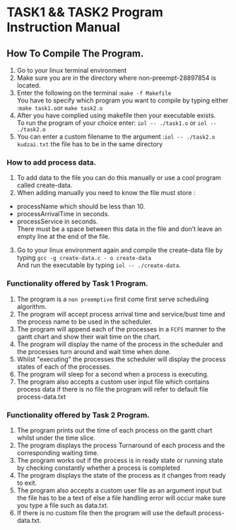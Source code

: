 # TASK1 && TASK2 Program Instruction Manual

## How To Compile The Program.
1. Go to your linux terminal environment
2. Make sure you are in the directory where non-preempt-28897854 is located.
3. Enter the following on the terminal :```make -f Makefile```<br>
You have to specify which program you want to compile by typing either :```make task1.o```or ```make task2.o```
4. After you have complied using makefile then your executable exists.<br>
To run the program of your choice enter: ```iol -- ./task1.o``` or ```iol -- ./task2.o```
5. You can enter a custom filename to the argument :```iol -- ./task2.o kudzai.txt``` the file has to be in the same directory


### How to add process data.
1. To add data to the file you can do this manually or use a cool program called create-data.
2. When adding manually you need to know the file must store :
- processName which should be less than 10.
- processArrivalTime in seconds.
- processService in seconds.<br>
  There must be a space between this data in the file and don’t leave an empty line at the end of the file.
3. Go to your linux environment again and compile the create-data file by typing ```gcc -g create-data.c - o create-data```<br>
   And run the executable by typing ```iol -- ./create-data```.

### Functionality offered by Task 1 Program.
1. The program is a `non preemptive` first come first serve scheduling algorithm.
2. The program will accept process arrival time and service/bust time and the process name to be used in the scheduler.
3. The program will append each of the processes in a `FCFS` manner to the gantt chart and show their wait time on the chart.
4. The program will display the name of the process in the scheduler and the processes turn around and wait time when done.
5. Whilst "executing" the processes the scheduler will display the process states of each of the processes.
6. The program will sleep for a second when a process is executing.
7. The program also accepts a custom user input file which contains process data if there is no file the program will refer to default file process-data.txt

### Functionality offered by Task 2 Program.
1. The program prints out the time of each process on the gantt chart whilst under the time slice.
2. The program displays the process Turnaround of each process and the corresponding waiting time.
3. The program works out if the process is in ready state or running state by checking constantly whether a process is completed
4. The program displays the  state of the process as it changes from ready to exit.
5. The program also accepts a custom user file as an argument input but the file has to be a text of else a file handling error will occur make sure you type a file such as data.txt.
6. If there is no custom file then the program will use the default process-data.txt.
